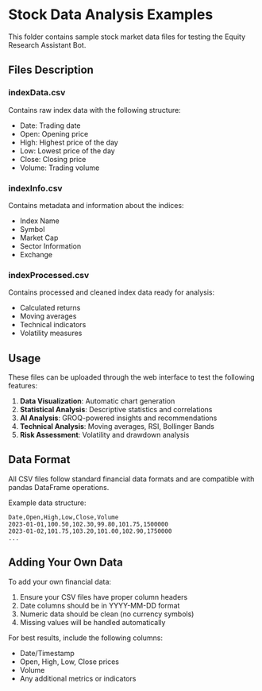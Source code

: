 # Stock Data Analysis Examples

This folder contains sample stock market data files for testing the Equity Research Assistant Bot.

## Files Description

### indexData.csv
Contains raw index data with the following structure:
- Date: Trading date
- Open: Opening price
- High: Highest price of the day
- Low: Lowest price of the day
- Close: Closing price
- Volume: Trading volume

### indexInfo.csv
Contains metadata and information about the indices:
- Index Name
- Symbol
- Market Cap
- Sector Information
- Exchange

### indexProcessed.csv
Contains processed and cleaned index data ready for analysis:
- Calculated returns
- Moving averages
- Technical indicators
- Volatility measures

## Usage

These files can be uploaded through the web interface to test the following features:

1. **Data Visualization**: Automatic chart generation
2. **Statistical Analysis**: Descriptive statistics and correlations
3. **AI Analysis**: GROQ-powered insights and recommendations
4. **Technical Analysis**: Moving averages, RSI, Bollinger Bands
5. **Risk Assessment**: Volatility and drawdown analysis

## Data Format

All CSV files follow standard financial data formats and are compatible with pandas DataFrame operations.

Example data structure:
```
Date,Open,High,Low,Close,Volume
2023-01-01,100.50,102.30,99.80,101.75,1500000
2023-01-02,101.75,103.20,101.00,102.90,1750000
...
```

## Adding Your Own Data

To add your own financial data:

1. Ensure your CSV files have proper column headers
2. Date columns should be in YYYY-MM-DD format
3. Numeric data should be clean (no currency symbols)
4. Missing values will be handled automatically

For best results, include the following columns:
- Date/Timestamp
- Open, High, Low, Close prices
- Volume
- Any additional metrics or indicators
